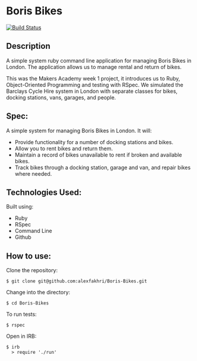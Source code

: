 Boris Bikes
===========

[![Build Status](https://travis-ci.org/alexfakhri/Boris-Bikes.svg?branch=master)](https://travis-ci.org/alexfakhri/Boris-Bikes)

## Description

A simple system ruby command line application for managing Boris Bikes in London. The application allows us to manage rental and return of bikes.

This was the Makers Academy week 1 project, it introduces us to Ruby, Object-Oriented Programming and testing with RSpec. We simulated the Barclays Cycle Hire system in London with separate classes for bikes, docking stations, vans, garages, and people.

## Spec:

A simple system for managing Boris Bikes in London. It will:
* Provide functionality for a number of docking stations and bikes.
* Allow you to rent bikes and return them.
* Maintain a record of bikes unavailable to rent if broken and available bikes.
* Track bikes through a docking station, garage and van, and repair bikes where needed.

## Technologies Used:

Built using:
* Ruby
* RSpec
* Command Line
* Github

## How to use:

Clone the repository:
```shell
$ git clone git@github.com:alexfakhri/Boris-Bikes.git
```

Change into the directory:
```shell
$ cd Boris-Bikes
```

To run tests:
```shell
$ rspec
```

Open in IRB:
```shell
$ irb
  > require './run'
```
